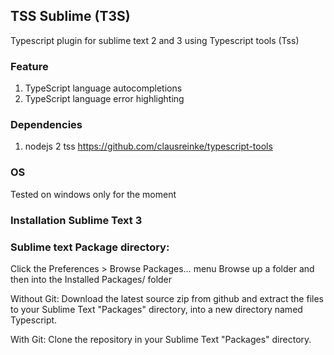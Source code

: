 TSS Sublime (T3S)
----------------------------------------------------------------------------

Typescript plugin for sublime text 2 and 3 using Typescript tools (Tss)


### Feature
1. TypeScript language autocompletions
2. TypeScript language error highlighting


### Dependencies

1. nodejs
2 tss https://github.com/clausreinke/typescript-tools

### OS
Tested on windows only for the moment

### Installation Sublime Text 3

### Sublime text Package directory:
Click the Preferences > Browse Packages… menu
Browse up a folder and then into the Installed Packages/ folder


Without Git: Download the latest source zip from github and extract the files to your Sublime Text "Packages" directory, into a new directory named Typescript.

With Git: Clone the repository in your Sublime Text "Packages" directory.

